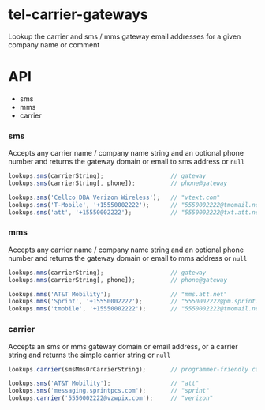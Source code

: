tel-carrier-gateways
====================

Lookup the carrier and sms / mms gateway email addresses for a given company name or comment

API
===

  * sms
  * mms
  * carrier

### sms

Accepts any carrier name / company name string and an optional phone number
and returns the gateway domain or email to sms address or `null`

```javascript
lookups.sms(carrierString);                   // gateway
lookups.sms(carrierString[, phone]);          // phone@gateway
```

```javascript
lookups.sms('Cellco DBA Verizon Wireless');   // "vtext.com"
lookups.sms('T-Mobile', '+15550002222');      // "5550002222@tmomail.net"
lookups.sms('att', '+15550002222');           // "5550002222@txt.att.net"
```

### mms

Accepts any carrier name / company name string and an optional phone number
and returns the gateway domain or email to mms address or `null`

```javascript
lookups.mms(carrierString);                   // gateway
lookups.mms(carrierString[, phone]);          // phone@gateway
```

```javascript
lookups.mms('AT&T Mobility');                 // "mms.att.net"
lookups.mms('Sprint', '+15550002222');        // "5550002222@pm.sprint.com"
lookups.mms('tmobile', '+15550002222');       // "5550002222@tmomail.net"
```

### carrier

Accepts an sms or mms gateway domain or email address, or a carrier string
and returns the simple carrier string or `null`

```javascript
lookups.carrier(smsMmsOrCarrierString);       // programmer-friendly carrier name
```

```javascript
lookups.sms('AT&T Mobility');                 // "att"
lookups.sms('messaging.sprintpcs.com');       // "sprint"
lookups.carrier('5550002222@vzwpix.com');     // "verizon"
```

